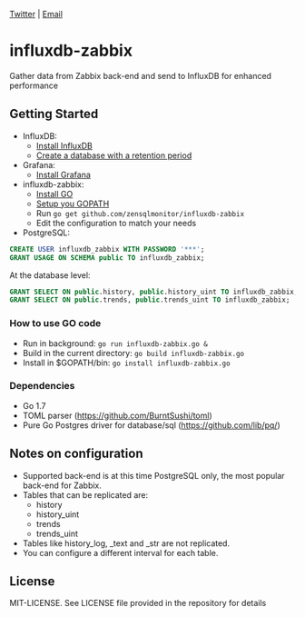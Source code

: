 [Twitter](https://twitter.com/zensqlmonitor) |
[Email](mailto:sqlzen@hotmail.com)

# influxdb-zabbix
Gather data from Zabbix back-end and send to InfluxDB for enhanced performance

## Getting Started

- InfluxDB: 
	- [Install InfluxDB](https://docs.influxdata.com/influxdb/v1.1/introduction/installation/)
	- [Create a database with a retention period ](https://docs.influxdata.com/influxdb/v1.1/introduction/getting_started/) <br />
- Grafana:
	- [Install Grafana](http://docs.grafana.org/installation/)
- influxdb-zabbix:
	- [Install GO](https://golang.org/doc/install)
	- [Setup you GOPATH](https://golang.org/doc/code.html#GOPATH)
	- Run ``` go get github.com/zensqlmonitor/influxdb-zabbix ```
	- Edit the configuration to match your needs  <br />	
- PostgreSQL:
```SQL 
CREATE USER influxdb_zabbix WITH PASSWORD '***';
GRANT USAGE ON SCHEMA public TO influxdb_zabbix;
```
At the database level:
```SQL 
GRANT SELECT ON public.history, public.history_uint TO influxdb_zabbix;
GRANT SELECT ON public.trends, public.trends_uint TO influxdb_zabbix;
```

### How to use GO code

- Run in background: ``` go run influxdb-zabbix.go & ```
- Build in the current directory: ``` go build influxdb-zabbix.go ```
- Install in $GOPATH/bin: ``` go install influxdb-zabbix.go ```

### Dependencies
- Go 1.7
- TOML parser (https://github.com/BurntSushi/toml)
- Pure Go Postgres driver for database/sql (https://github.com/lib/pq/)

## Notes on configuration

- Supported back-end is at this time PostgreSQL only, the most popular back-end for Zabbix. 
- Tables that can be replicated are:
  - history
  - history_uint
  - trends
  - trends_uint
- Tables like history_log, _text and _str are not replicated.
- You can configure a different interval for each table.

## License

MIT-LICENSE. See LICENSE file provided in the repository for details
